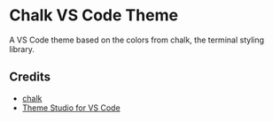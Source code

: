 # Chalk VS Code Theme

A VS Code theme based on the colors from chalk, the terminal styling library.

## Credits

- [chalk](https://github.com/chalk/chalk)
- [Theme Studio for VS Code](https://themes.vscode.one/)